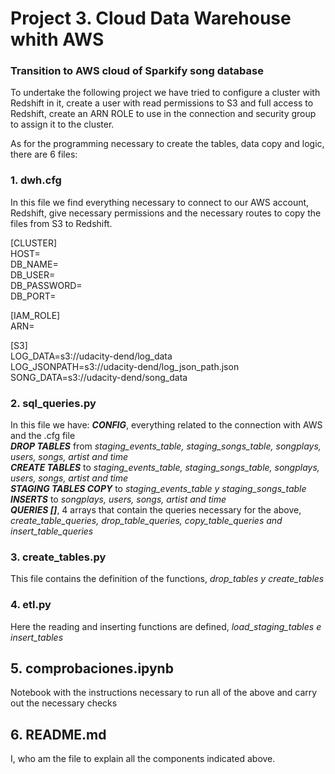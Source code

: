 # Project 3. Cloud Data Warehouse whith AWS

### Transition to AWS cloud of Sparkify song database

To undertake the following project we have tried to configure a cluster with Redshift in it, create a user with read permissions to S3 and full access to Redshift, create an ARN ROLE to use in the connection and security group to assign it to the cluster.

As for the programming necessary to create the tables, data copy and logic, there are 6 files:

### **1. dwh.cfg**   
In this file we find everything necessary to connect to our AWS account, Redshift, give necessary permissions and the necessary routes to copy the files from S3 to Redshift.

[CLUSTER]  
HOST=  
DB_NAME=  
DB_USER=  
DB_PASSWORD=  
DB_PORT=  

[IAM_ROLE]  
ARN=

[S3]  
LOG_DATA=s3://udacity-dend/log_data  
LOG_JSONPATH=s3://udacity-dend/log_json_path.json  
SONG_DATA=s3://udacity-dend/song_data  

### **2. sql_queries.py**  
In this file we have: 
***CONFIG***, everything related to the connection with AWS and the .cfg file  
***DROP TABLES*** from *staging_events_table, staging_songs_table, songplays, users, songs, artist and time*  
***CREATE TABLES*** to *staging_events_table, staging_songs_table, songplays, users, songs, artist and time*  
***STAGING TABLES COPY*** to *staging_events_table y staging_songs_table*  
***INSERTS*** to *songplays, users, songs, artist and time*   
***QUERIES []***, 4 arrays that contain the queries necessary for the above, *create_table_queries, drop_table_queries, copy_table_queries and insert_table_queries*

### **3. create_tables.py**  
This file contains the definition of the functions, *drop_tables y create_tables*

### **4. etl.py**
Here the reading and inserting functions are defined, *load_staging_tables e insert_tables*

## **5. comprobaciones.ipynb**
Notebook with the instructions necessary to run all of the above and carry out the necessary checks

## **6. README.md**
I, who am the file to explain all the components indicated above.
